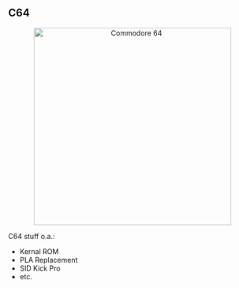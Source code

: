 ## C64

<p align="center" ><img width="400" alt="Commodore 64" src="https://github.com/user-attachments/assets/7d620319-b5ce-4414-b979-e3e7e383b91e" /></p>

C64 stuff o.a.:
- Kernal ROM
- PLA Replacement
- SID Kick Pro
- etc.
